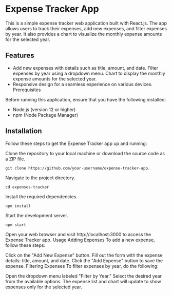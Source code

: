 # Expense Tracker App
This is a simple expense tracker web application built with React.js. The app allows users to track their expenses, add new expenses, and filter expenses by year. It also provides a chart to visualize the monthly expense amounts for the selected year.

## Features
- Add new expenses with details such as title, amount, and date.
Filter expenses by year using a dropdown menu.
Chart to display the monthly expense amounts for the selected year.
- Responsive design for a seamless experience on various devices.
Prerequisites

Before running this application, ensure that you have the following installed:

- Node.js (version 12 or higher)
- npm (Node Package Manager)
## Installation
Follow these steps to get the Expense Tracker app up and running:

Clone the repository to your local machine or download the source code as a ZIP file.
```
git clone https://github.com/your-username/expense-tracker-app.
```

Navigate to the project directory.
```
cd expenses-tracker
```
Install the required dependencies.
```
npm install
```
Start the development server.
```
npm start
```
Open your web browser and visit http://localhost:3000 to access the Expense Tracker app.
Usage
Adding Expenses
To add a new expense, follow these steps:

Click on the "Add New Expense" button.
Fill out the form with the expense details: title, amount, and date.
Click the "Add Expense" button to save the expense.
Filtering Expenses
To filter expenses by year, do the following:

Open the dropdown menu labeled "Filter by Year."
Select the desired year from the available options.
The expense list and chart will update to show expenses only for the selected year.